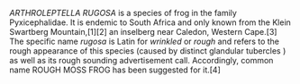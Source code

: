_ARTHROLEPTELLA RUGOSA_ is a species of frog in the family Pyxicephalidae. It is endemic to South Africa and only known from the Klein Swartberg Mountain,[1][2] an inselberg near Caledon, Western Cape.[3] The specific name _rugosa_ is Latin for _wrinkled_ or _rough_ and refers to the rough appearance of this species (caused by distinct glandular tubercles ) as well as its rough sounding advertisement call. Accordingly, common name ROUGH MOSS FROG has been suggested for it.[4]
